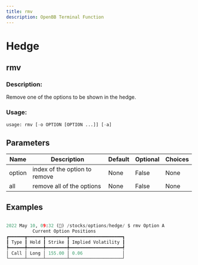 ```yaml
---
title: rmv
description: OpenBB Terminal Function
---
```


# Hedge

## rmv

### Description: 

Remove one of the options to be shown in the hedge.

### Usage: 
```python
usage: rmv [-o OPTION [OPTION ...]] [-a]
```

## Parameters

| Name | Description | Default | Optional | Choices |
| ---- | ----------- | ------- | -------- | ------- |
| option | index of the option to remove | None | False | None |
| all | remove all of the options | None | False | None |


## Examples

```python

2022 May 10, 09:32 (🦋) /stocks/options/hedge/ $ rmv Option A
          Current Option Positions           
┏━━━━━━┳━━━━━━┳━━━━━━━━┳━━━━━━━━━━━━━━━━━━━━┓
┃ Type ┃ Hold ┃ Strike ┃ Implied Volatility ┃
┡━━━━━━╇━━━━━━╇━━━━━━━━╇━━━━━━━━━━━━━━━━━━━━┩
│ Call │ Long │ 155.00 │ 0.06               │
└──────┴──────┴────────┴────────────────────┘

```

